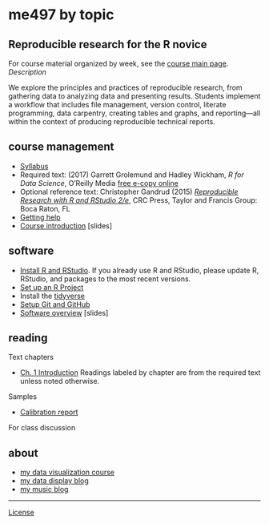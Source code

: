 
# me497 by topic

## Reproducible research for the R novice

For course material organized by week, see the [course main
page](../README.md). *Description*

We explore the principles and practices of reproducible research, from
gathering data to analyzing data and presenting results. Students
implement a workflow that includes file management, version control,
literate programming, data carpentry, creating tables and graphs, and
reporting—all within the context of producing reproducible technical
reports.

## course management

  - [Syllabus](cm001_syllabus.md)  
  - Required text: (2017) Garrett Grolemund and Hadley Wickham, *R for
    Data Science*, O’Reilly Media [free e-copy
    online](http://r4ds.had.co.nz/)  
  - Optional reference text: Christopher Gandrud (2015) [*Reproducible
    Research with R and
    RStudio 2/e*](https://github.com/christophergandrud/Rep-Res-Book),
    CRC Press, Taylor and Francis Group: Boca Raton, FL  
  - [Getting help](cm002b_getting-help.md)
  - [Course introduction](../slides/slides001_introduction.pdf)
    \[slides\]

<!-- - [Three principles of reproducibility](../slides/slides003_start-report.pdf) [slides]  -->

<!-- - [Comprehensive checklist for reproducibility](http://ropensci.github.io/reproducibility-guide/sections/checklist/)  -->

## software

  - [Install R and
    RStudio](https://github.com/DSR-RHIT/install-R-and-RStudio). If you
    already use R and RStudio, please update R, RStudio, and packages to
    the most recent versions.
  - [Set up an R
    Project](https://github.com/DSR-RHIT/install-R-and-RStudio)  
  - Install the [tidyverse](https://www.tidyverse.org)  
  - [Setup Git and GitHub](cm003_git-setup.md)
  - [Software overview](../slides/slides002_software.pdf) \[slides\]

## reading

Text chapters

  - [Ch. 1 Introduction](http://r4ds.had.co.nz/introduction.html)
    Readings labeled by chapter are from the required text unless noted
    otherwise.

Samples

  - [Calibration report](../resources/readings/calibration-report.pdf)

For class
discussion

<!-- ## projects  -->

<!-- - [Schedule of projects](cm002a_deadlines.md)  -->

<!-- Project 1 -->

<!-- - [Overview](cm004_project-1_overview.md)  -->

<!-- - [Initialize](cm005_project-1_initialize.md)  -->

<!-- - [Start your first script](cm007_project-1_first-script.md)  -->

<!-- - [Wrap-up](cm049_project-1_wrapup.md)  -->

<!-- Project 2 -->

<!-- - [Initialize](cm019_project-2_start.md)  -->

<!-- - [Collaboration assignment](cm027_project-2_reviewers.md)  -->

<!-- - [Wrap-up](cm040_project-2_wrapup.md)  -->

<!-- Project 3 -->

<!-- - [Abstracts](cm031_project-3-descriptions.md)  -->

<!-- - [Getting started](cm037_project-3_collabs.md)  -->

<!-- - [Project 3 wrapup](cm052_project-3_wrapup.md)  -->

<!-- ## file management  -->

<!-- - [Git: Ignore files](cm008_project-1_gitignore.md)  -->

<!-- - [GitHub: Collaborating](cm029_collaborating-github.md)  -->

<!-- - [GitHub: Managing changes and conflicts](cm030_change-conflict-revert.md)  -->

<!-- - [Deleting unnecessary files](cm037_unlink-files.md)  -->

<!-- - [Fixing the .Rproj won't launch problem](cm043_rstudio_Rproj-not-open.md)  -->

<!-- - [Preventable version control conflicts](cm044_preventable-vc-conflicts.md)  -->

<!-- - [Run all scripts in sequence](cm051_run-all-scripts.md)  -->

<!-- ## data  -->

<!-- - [Review of tools for preparing data](cm022_review-data-prep.md)  -->

<!-- - [Getting data into R](cm020_getting-data-into-R.md)  -->

<!-- - [Download resource and data files](cm006_project-1_downloads.md) (Project 1)  -->

<!-- - [Explore the data](cm009_project-1_explore-data.md) (Project 1)  -->

<!-- - [Reshaping data from wide to long form](cm021_reshaping-data.md)  -->

<!-- - [Visual interpretation of the gather function](../slides/slides004_visual-gather.pdf)  [slides]  -->

<!-- - [Tidy the data](cm010_project-1_tidy-data.md) (Project 1)  -->

<!-- Tutorials -->

<!-- - [Start a new "practiceR" project](cm023_practiceR.md)   -->

<!-- - [practiceR: Get a handle on your data (7.1.1)](cm024_ch07_handle-on-data.md)  -->

<!-- - [practiceR: Reshaping data (7.1.2)](cm025_ch07_reshaping-data.md)  -->

<!-- - [practiceR: More data prep skills (7.1.3, 4, 6, 7)](cm026_ch07_more-data-prep.md)  -->

<!-- - [practiceR: Subsetting (7.1.5)](cm028_ch07_subsetting.md)  -->

<!-- - [practiceR: Introduction to factors](cm032_factors.md)  -->

<!-- - [practiceR: Working with factors](cm033_working-with-factors.md)  -->

<!-- - [practiceR: Data grouping](cm047_data-grouping.md)  -->

<!-- - [practiceR: Data joining](cm048_data-joining.md)  -->

<!-- ## analysis  -->

<!-- - [Perform a linear regression](cm012_project-1_regression.md) (Project 1)  -->

<!-- ## graphs  -->

<!-- - [Visually check the data](cm011_project-1_graph-first-look.md) (Project 1)  -->

<!-- - [Create the calibration graph](cm013_project-1_graph-better.md) (Project 1)  -->

<!-- - [Graph extras](cm014_project-1_graph-extras.md) (Project 1)  -->

<!-- Tutorials  -->

<!-- - [Graph tour overview](cm034_graph-tour-overview.md)  -->

<!-- - [practiceR: Dot plot](cm035_dot-plot.md)  -->

<!-- - [practiceR: Histogram](cm036_histogram.md)  -->

<!-- - [practiceR: Line graph](cm045_line-graph.md)  -->

<!-- - [practiceR: Scatterplot](cm046_scatterplot.md)  -->

<!-- ## reporting  -->

<!-- - [Write the client report](cm015_project-1_report.md) (Project 1)  -->

<!-- - [When the data change](cm017_project-1_data-change.md)  (Project 1)  -->

<!-- - [Adding references to a report](cm018_project-1_references.md) (Project 1)  -->

<!-- - [Preparing a report for transmittal](cm016_project-1_report-transmittal.md) (Project 1)  -->

<!-- - [Controlling Word styles](cm041_word-styles.md)  -->

<!-- - [Numbering tables and figures](cm050_Rmd-to-docx_table-numbers.md)  -->

<!-- ## reading -->

<!-- Gandrud C (2015) *Reproducible Research with R and RStudio*, CRC Press.  -->

<!-- - Chapter 1  -->

<!-- - Chapters 2 & 3 and *Having Git ignore files* (p.99)  -->

<!-- - Sections 4.1, 4.2, and 4.3  -->

<!-- - Sections 5.3 and 5.4  -->

<!-- - Sections 6.2 and 6.3  -->

<!-- - Chapter 7  -->

<!-- - Sections 9.1, 9.2.2, and 9.3.1  -->

<!-- - Sections 10.1.2, 10.2, and 10.4  -->

<!-- - Section 11.2  -->

<!-- - Sections 13.1 and 13.2  -->

<!-- Readings for class discussion  -->

<!-- - [Good enough practices for scientific computing](http://swcarpentry.github.io/good-enough-practices-in-scientific-computing/)  -->

<!-- - [Naming things](https://rawgit.com/Reproducible-Science-Curriculum/rr-organization1/master/organization-01-slides.html#1) (a slide presentation)     -->

<!-- - [Style guide](http://adv-r.had.co.nz/Style.html) (by Hadley Wickham)  -->

<!-- - [Everybody makes mistakes](../resources/readings/Reinhart2015-Ch10-Everybody-makes-mistakes.pdf)  -->

<!-- - [What computational scientists need to know about intellectual property law: A primer](https://osf.io/yi8k2/)  -->

<!-- - [Reproducible research: a dissenting opinion](http://cogprints.org/8675/1/ReproducibleResearch.pdf)  -->

<!-- Optional reading  -->

<!-- - [A guide to enhancing reproducibility in scientific results and writing](http://ropensci.github.io/reproducibility-guide/)  -->

<!-- - [Five concrete reasons your students should be learning to analyze data in the reproducible paradigm](http://chance.amstat.org/2014/09/reproducible-paradigm/)  -->

<!-- - [Ten simple rules for reproducible computational research](http://journals.plos.org/ploscompbiol/article?id=10.1371/journal.pcbi.1003285)  -->

<!-- - [Facilitating reproducibility in scientific computing: Principles and practice](http://web.stanford.edu/~vcs/papers/reprod2014.pdf)  -->

<!-- - [Initial steps towards reproducible research](http://kbroman.org/steps2rr/)  -->

<!-- - [Disseminating reproducible research is fundamentally a language and communication problem](http://simplystatistics.org/2016/05/13/reproducible-research-language/)  -->

<!-- - [De-weaponizing reproducibility](http://simplystatistics.org/2015/03/13/de-weaponizing-reproducibility/)  -->

<!-- - [The real reason reproducible research is important](http://simplystatistics.org/2014/06/06/the-real-reason-reproducible-research-is-important/)  -->

<!-- - [Top 10 readings in reproducibility](https://hackernoon.com/barba-group-reproducibility-syllabus-e3757ee635cf#.8jzbyn33h)  -->

## about

  - [my data visualization
    course](https://github.com/DSR-RHIT/me447-visualizing-data)
  - [my data display blog](http://www.graphdoctor.com)
  - [my music blog](http://www.richardlaytonmusic.com)

-----

[License](../LICENSE.md)
